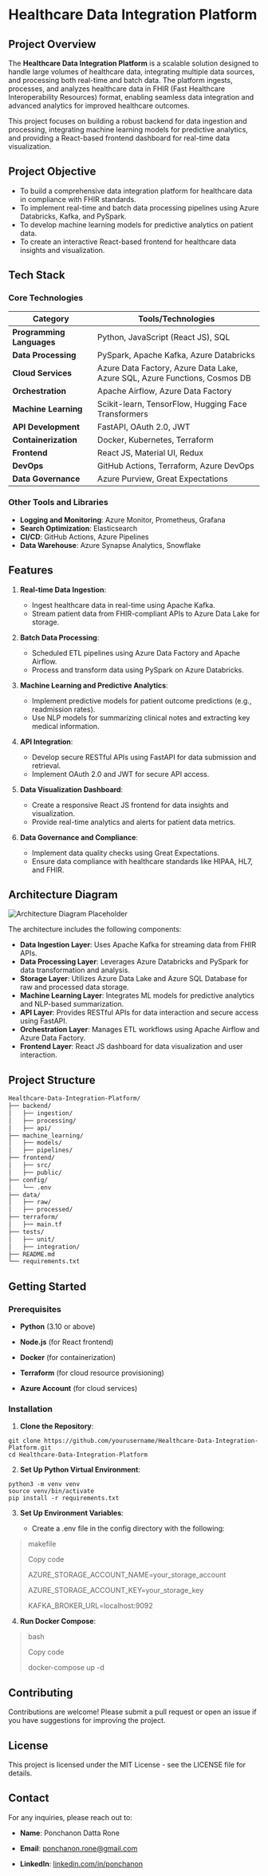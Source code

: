  # **Healthcare Data Integration Platform**

## **Project Overview**
The **Healthcare Data Integration Platform** is a scalable solution designed to handle large volumes of healthcare data, integrating multiple data sources, and processing both real-time and batch data. The platform ingests, processes, and analyzes healthcare data in FHIR (Fast Healthcare Interoperability Resources) format, enabling seamless data integration and advanced analytics for improved healthcare outcomes.

This project focuses on building a robust backend for data ingestion and processing, integrating machine learning models for predictive analytics, and providing a React-based frontend dashboard for real-time data visualization.

## **Project Objective**
- To build a comprehensive data integration platform for healthcare data in compliance with FHIR standards.
- To implement real-time and batch data processing pipelines using Azure Databricks, Kafka, and PySpark.
- To develop machine learning models for predictive analytics on patient data.
- To create an interactive React-based frontend for healthcare data insights and visualization.

## **Tech Stack**

### **Core Technologies**

| **Category**         | **Tools/Technologies**                          |
|----------------------|-------------------------------------------------|
| **Programming Languages** | Python, JavaScript (React JS), SQL             |
| **Data Processing**       | PySpark, Apache Kafka, Azure Databricks         |
| **Cloud Services**        | Azure Data Factory, Azure Data Lake, Azure SQL, Azure Functions, Cosmos DB |
| **Orchestration**         | Apache Airflow, Azure Data Factory             |
| **Machine Learning**      | Scikit-learn, TensorFlow, Hugging Face Transformers |
| **API Development**       | FastAPI, OAuth 2.0, JWT                       |
| **Containerization**      | Docker, Kubernetes, Terraform                 |
| **Frontend**              | React JS, Material UI, Redux                   |
| **DevOps**                | GitHub Actions, Terraform, Azure DevOps        |
| **Data Governance**       | Azure Purview, Great Expectations             |

### **Other Tools and Libraries**
- **Logging and Monitoring**: Azure Monitor, Prometheus, Grafana
- **Search Optimization**: Elasticsearch
- **CI/CD**: GitHub Actions, Azure Pipelines
- **Data Warehouse**: Azure Synapse Analytics, Snowflake

## **Features**
1. **Real-time Data Ingestion**:
   - Ingest healthcare data in real-time using Apache Kafka.
   - Stream patient data from FHIR-compliant APIs to Azure Data Lake for storage.

2. **Batch Data Processing**:
   - Scheduled ETL pipelines using Azure Data Factory and Apache Airflow.
   - Process and transform data using PySpark on Azure Databricks.

3. **Machine Learning and Predictive Analytics**:
   - Implement predictive models for patient outcome predictions (e.g., readmission rates).
   - Use NLP models for summarizing clinical notes and extracting key medical information.

4. **API Integration**:
   - Develop secure RESTful APIs using FastAPI for data submission and retrieval.
   - Implement OAuth 2.0 and JWT for secure API access.

5. **Data Visualization Dashboard**:
   - Create a responsive React JS frontend for data insights and visualization.
   - Provide real-time analytics and alerts for patient data metrics.

6. **Data Governance and Compliance**:
   - Implement data quality checks using Great Expectations.
   - Ensure data compliance with healthcare standards like HIPAA, HL7, and FHIR.

## **Architecture Diagram**
![Architecture Diagram Placeholder](https://via.placeholder.com/800x400.png?text=Architecture+Diagram+Placeholder)

The architecture includes the following components:
- **Data Ingestion Layer**: Uses Apache Kafka for streaming data from FHIR APIs.
- **Data Processing Layer**: Leverages Azure Databricks and PySpark for data transformation and analysis.
- **Storage Layer**: Utilizes Azure Data Lake and Azure SQL Database for raw and processed data storage.
- **Machine Learning Layer**: Integrates ML models for predictive analytics and NLP-based summarization.
- **API Layer**: Provides RESTful APIs for data interaction and secure access using FastAPI.
- **Orchestration Layer**: Manages ETL workflows using Apache Airflow and Azure Data Factory.
- **Frontend Layer**: React JS dashboard for data visualization and user interaction.

## **Project Structure**
```bash
Healthcare-Data-Integration-Platform/
├── backend/
│   ├── ingestion/
│   ├── processing/
│   ├── api/
├── machine_learning/
│   ├── models/
│   ├── pipelines/
├── frontend/
│   ├── src/
│   ├── public/
├── config/
│   └── .env
├── data/
│   ├── raw/
│   ├── processed/
├── terraform/
│   ├── main.tf
├── tests/
│   ├── unit/
│   ├── integration/
├── README.md
└── requirements.txt
```

## **Getting Started**

### **Prerequisites**

- **Python** (3.10 or above)

- **Node.js** (for React frontend)

- **Docker** (for containerization)

- **Terraform** (for cloud resource provisioning)

- **Azure Account** (for cloud services)

### **Installation**

1.  **Clone the Repository**:
```
git clone https://github.com/yourusername/Healthcare-Data-Integration-Platform.git
cd Healthcare-Data-Integration-Platform
```

2.  **Set Up Python Virtual Environment**:

```
python3 -m venv venv
source venv/bin/activate
pip install -r requirements.txt
```

3.  **Set Up Environment Variables**:

    - Create a .env file in the config directory with the following:

> makefile
>
> Copy code
>
> AZURE_STORAGE_ACCOUNT_NAME=your_storage_account
>
> AZURE_STORAGE_ACCOUNT_KEY=your_storage_key
>
> KAFKA_BROKER_URL=localhost:9092

4.  **Run Docker Compose**:

> bash
>
> Copy code
>
> docker-compose up -d

## **Contributing**

Contributions are welcome! Please submit a pull request or open an issue
if you have suggestions for improving the project.

## **License**

This project is licensed under the MIT License - see the LICENSE file
for details.

## **Contact**

For any inquiries, please reach out to:

- **Name**: Ponchanon Datta Rone

- **Email**:
  [<u>ponchanon.rone@gmail.com</u>](mailto:ponchanon.rone@gmail.com)

- **LinkedIn**:
  [<u>linkedin.com/in/ponchanon</u>](https://linkedin.com/in/ponchanon)
